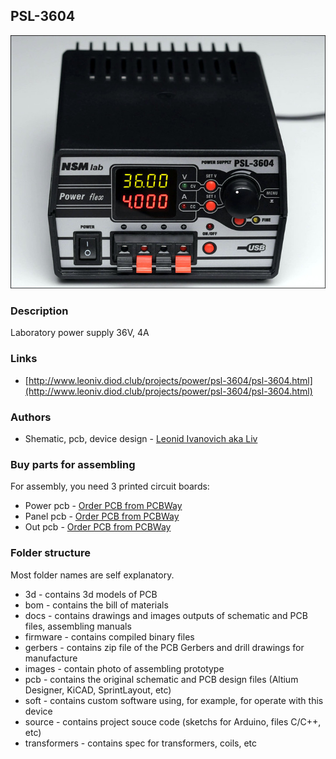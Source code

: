 ## PSL-3604

![psl-3604](./images/psl-3604_view.jpg)

### Description
Laboratory power supply 36V, 4A

### Links
- [http://www.leoniv.diod.club/projects/power/psl-3604/psl-3604.html](http://www.leoniv.diod.club/projects/power/psl-3604/psl-3604.html)

### Authors
- Shematic, pcb, device design - [Leonid Ivanovich aka Liv](http://www.leoniv.diod.club/contacts/contacts.html)

### Buy parts for assembling
For assembly, you need 3 printed circuit boards:
  - Power pcb - [Order PCB from PCBWay](https://www.pcbway.com/project/shareproject/psl_3604_pow.html)
  - Panel pcb - [Order PCB from PCBWay](https://www.pcbway.com/project/shareproject/psl_3604_pan_2.html)
  - Out pcb - [Order PCB from PCBWay](https://www.pcbway.com/project/shareproject/psl_3604_out_2.html)

### Folder structure
Most folder names are self explanatory.
- 3d - contains 3d models of PCB
- bom - contains the bill of materials
- docs - contains drawings and images outputs of schematic and PCB files, assembling manuals
- firmware - contains compiled binary files
- gerbers - contains zip file of the PCB Gerbers and drill drawings for manufacture
- images - contain photo of assembling prototype
- pcb - contains the original schematic and PCB design files (Altium Designer,  KiCAD, SprintLayout, etc)
- soft - contains custom software using, for example, for operate with this device 
- source - contains project souce code (sketchs for Arduino, files C/C++, etc)
- transformers - contains spec for transformers, coils, etc
